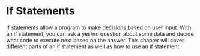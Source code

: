 # If Statements

If statements allow a program to make decisions based on user input. With an if
statement, you can ask a yes/no question about some data and decide what code to
execute next based on the answer. This chapter will cover different parts of an
if statement as well as how to use an if statement.
